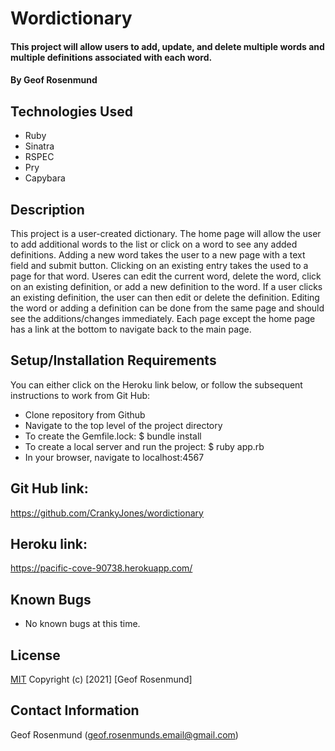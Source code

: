 # Wordictionary

#### This project will allow users to add, update, and delete multiple words and multiple definitions associated with each word.

#### By Geof Rosenmund

## Technologies Used

* Ruby
* Sinatra
* RSPEC
* Pry 
* Capybara


## Description

This project is a user-created dictionary. The home page will allow the user to add additional words to the list or click on a word to see any added definitions. Adding a new word takes the user to a new page with a text field and submit button. Clicking on an existing entry takes the used to a page for that word. Useres can edit the current word, delete the word, click on an existing definition, or add a new definition to the word. If a user clicks an existing definition, the user can then edit or delete the definition. Editing the word or adding a definition can be done from the same page and should see the additions/changes immediately. Each page except the home page has a link at the bottom to navigate back to the main page.

## Setup/Installation Requirements

You can either click on the Heroku link below, or follow the subsequent instructions to work from Git Hub:

* Clone repository from Github
* Navigate to the top level of the project directory
* To create the Gemfile.lock: $ bundle install
* To create a local server and run the project: $ ruby app.rb
* In your browser, navigate to localhost:4567  

## Git Hub link:
https://github.com/CrankyJones/wordictionary


## Heroku link:
https://pacific-cove-90738.herokuapp.com/


## Known Bugs

* No known bugs at this time.


## **License**
[MIT](https://opensource.org/licenses/MIT)
Copyright (c) [2021] [Geof Rosenmund]

## **Contact Information**
Geof Rosenmund (geof.rosenmunds.email@gmail.com)